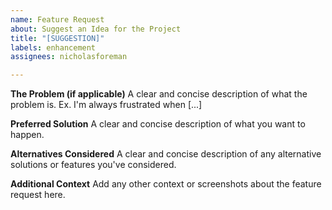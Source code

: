 ```yaml
---
name: Feature Request
about: Suggest an Idea for the Project
title: "[SUGGESTION]"
labels: enhancement
assignees: nicholasforeman

---
```


**The Problem (if applicable)**
A clear and concise description of what the problem is. Ex. I'm always frustrated when [...]

**Preferred Solution**
A clear and concise description of what you want to happen.

**Alternatives Considered**
A clear and concise description of any alternative solutions or features you've considered.

**Additional Context**
Add any other context or screenshots about the feature request here.
